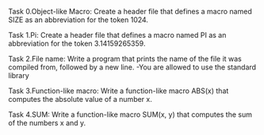 Task 0.Object-like Macro:
Create a header file that defines a macro named SIZE as an abbreviation for the token 1024.

Task 1.Pi:
Create a header file that defines a macro named PI as an abbreviation for the token 3.14159265359.

Task 2.File name:
Write a program that prints the name of the file it was compiled from, followed by a new line.
-You are allowed to use the standard library

Task 3.Function-like macro:
Write a function-like macro ABS(x) that computes the absolute value of a number x.

Task 4.SUM:
Write a function-like macro SUM(x, y) that computes the sum of the numbers x and y.
